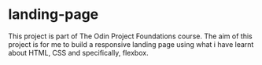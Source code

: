 # landing-page

This project is part of The Odin Project Foundations course. The aim of this project is for me to build a responsive landing page using what i have learnt about HTML, CSS and specifically, flexbox.